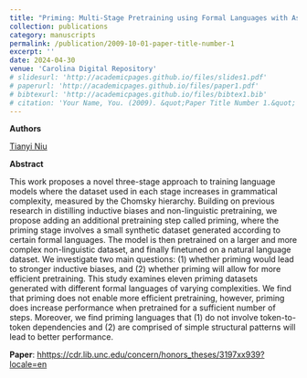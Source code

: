 ```yaml
---
title: "Priming: Multi-Stage Pretraining using Formal Languages with Ascending Complexity"
collection: publications
category: manuscripts
permalink: /publication/2009-10-01-paper-title-number-1
excerpt: ''
date: 2024-04-30
venue: 'Carolina Digital Repository'
# slidesurl: 'http://academicpages.github.io/files/slides1.pdf'
# paperurl: 'http://academicpages.github.io/files/paper1.pdf'
# bibtexurl: 'http://academicpages.github.io/files/bibtex1.bib'
# citation: 'Your Name, You. (2009). &quot;Paper Title Number 1.&quot; <i>Journal 1</i>. 1(1).'
---
```


**Authors**

<u>Tianyi Niu</u>

**Abstract**

This work proposes a novel three-stage approach to training language models where the dataset used in each stage increases in grammatical complexity, measured by the Chomsky hierarchy. Building on previous research in distilling inductive biases and non-linguistic pretraining, we propose adding an additional pretraining step called priming, where the priming stage involves a small synthetic dataset generated according to certain formal languages. The model is then pretrained on a larger and more complex non-linguistic dataset, and finally finetuned on a natural language dataset. We investigate two main questions: (1) whether priming would lead to stronger inductive biases, and (2) whether priming will allow for more efficient pretraining. This study examines eleven priming datasets generated with different formal languages of varying complexities. We find that priming does not enable more efficient pretraining, however, priming does increase performance when pretrained for a sufficient number of steps. Moreover, we find priming languages that (1) do not involve token-to-token dependencies and (2) are comprised of simple structural patterns will lead to better performance.

**Paper**: [hhttps://cdr.lib.unc.edu/concern/honors_theses/3197xx939?locale=en](https://cdr.lib.unc.edu/concern/honors_theses/3197xx939?locale=en)
